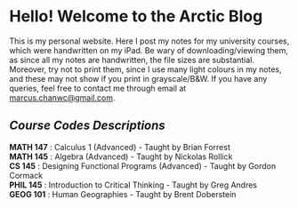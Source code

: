 # Hello! Welcome to the Arctic Blog
This is my personal website. Here I post my notes for my university courses, which were handwritten on my iPad. 
Be wary of downloading/viewing them, as since all my notes are handwritten, the file sizes are substantial. Moreover, try not to print them, since I use many light colours in my notes, and these may not show if you print in grayscale/B&W.
If you have any queries, feel free to contact me through email at marcus.chanwc@gmail.com.

## _Course Codes Descriptions_
**MATH 147** : Calculus 1 (Advanced)                      - Taught by Brian Forrest <br>
**MATH 145** : Algebra (Advanced)                         - Taught by Nickolas Rollick <br>
**CS 145**   : Designing Functional Programs (Advanced)   - Taught by Gordon Cormack <br>
**PHIL 145** : Introduction to Critical Thinking          - Taught by Greg Andres <br>
**GEOG 101** : Human Geographies                          - Taught by Brent Doberstein <br>
  
